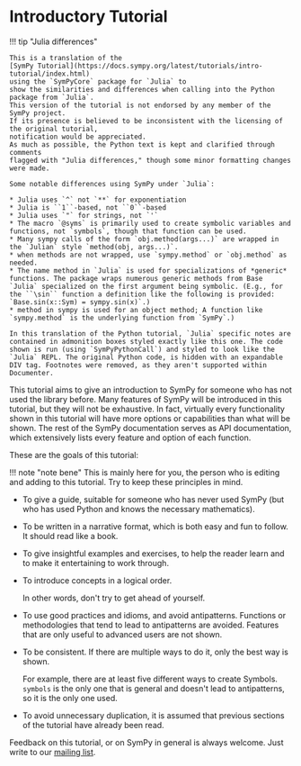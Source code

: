 Introductory Tutorial
=====================

!!! tip "Julia differences"

    This is a translation of the
	[SymPy Tutorial](https://docs.sympy.org/latest/tutorials/intro-tutorial/index.html)
	using the `SymPyCore` package for `Julia` to
	show the similarities and differences when calling into the Python package from `Julia`.
	This version of the tutorial is not endorsed by any member of the SymPy project.
	If its presence is believed to be inconsistent with the licensing of the original tutorial,
	notification would be appreciated.
	As much as possible, the Python text is kept and clarified through comments
	flagged with "Julia differences," though some minor formatting changes were made.

    Some notable differences using SymPy under `Julia`:

    * Julia uses `^` not `**` for exponentiation
    * Julia is ``1``-based, not ``0``-based
	* Julia uses `"` for strings, not `'`
    * The macro `@syms` is primarily used to create symbolic variables and functions, not `symbols`, though that function can be used.
    * Many sympy calls of the form `obj.method(args...)` are wrapped in the `Julian` style `method(obj, args...)`.
    * when methods are not wrapped, use `sympy.method` or `obj.method` as needed.
	* The name method in `Julia` is used for specializations of *generic* functions. The package wraps numerous generic methods from Base `Julia` specialized on the first argument being symbolic. (E.g., for the ``\sin`` function a definition like the following is provided: `Base.sin(x::Sym) = sympy.sin(x)`.)
	* method in sympy is used for an object method; A function like `sympy.method` is the underlying function from `SymPy`.)

	In this translation of the Python tutorial, `Julia` specific notes are contained in admonition boxes styled exactly like this one. The code shown is run (using `SymPyPythonCall`) and styled to look like the `Julia` REPL. The original Python code, is hidden with an expandable DIV tag. Footnotes were removed, as they aren't supported within Documenter.

This tutorial aims to give an introduction to SymPy for someone who has not
used the library before.  Many features of SymPy will be introduced in this
tutorial, but they will not be exhaustive. In fact, virtually every
functionality shown in this tutorial will have more options or capabilities
than what will be shown.  The rest of the SymPy documentation serves as API
documentation, which extensively lists every feature and option of each
function.

These are the goals of this tutorial:

!!! note "note bene"
    This is mainly here for you, the person who is editing and adding to
    this tutorial. Try to keep these principles in mind.

* To give a guide, suitable for someone who has never used SymPy (but who has
  used Python and knows the necessary mathematics).

* To be written in a narrative format, which is both easy and fun to follow.
  It should read like a book.

* To give insightful examples and exercises, to help the reader learn and to
  make it entertaining to work through.

* To introduce concepts in a logical order.

  In other words, don't try to get ahead of yourself.

* To use good practices and idioms, and avoid antipatterns.  Functions or
  methodologies that tend to lead to antipatterns are avoided. Features that
  are only useful to advanced users are not shown.

* To be consistent.  If there are multiple ways to do it, only the best way is
  shown.

  For example, there are at least five different ways to create Symbols.
   ``symbols`` is the only one that is general and doesn't lead to
   antipatterns, so it is the only one used.

* To avoid unnecessary duplication, it is assumed that previous sections of
  the tutorial have already been read.

Feedback on this tutorial, or on SymPy in general is always welcome. Just
write to our [mailing list](https://groups.google.com/forum/?fromgroups#!forum/sympy).
